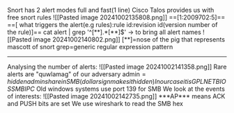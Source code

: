Snort has 2 alert modes full and fast(1 line)
Cisco Talos provides us with free snort rules
![[Pasted image 20241002135808.png]]
==[1:2009702:5]==
==[ what triggers the alert(e.g rules):rule id:revision id(version number of the rule)]==
cat alert | grep \'\^\[\*\*\].\*\[\*\*\]\$\'   -> to bring all alert names
![[Pasted image 20241002140802.png]]
\[\*\*\]=nose of the pig that represents mascott of snort
grep=generic regular expression pattern
***
Analysing the number of alerts:
![[Pasted image 20241002141358.png]]
Rare alerts are "quwlamag" of our adversary
admin$=hidden admin share in SMB (dollar sign makes it hidden)
In our case it is GPL NETBIOS SMB IPC$
Old windows systems use port 139 for SMB
We look at the events of interests:
![[Pasted image 20241002142735.png]]
\*\*\*AP\*\*\* means ACK and PUSH bits are set
We use wireshark to read the SMB hex

